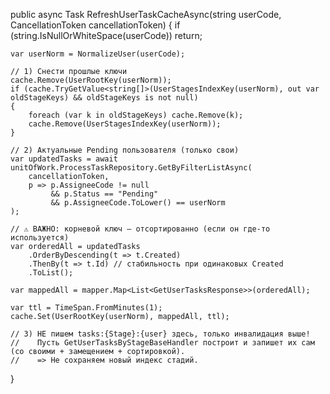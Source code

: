 public async Task RefreshUserTaskCacheAsync(string userCode, CancellationToken cancellationToken)
{
    if (string.IsNullOrWhiteSpace(userCode)) return;

    var userNorm = NormalizeUser(userCode);

    // 1) Снести прошлые ключи
    cache.Remove(UserRootKey(userNorm));
    if (cache.TryGetValue<string[]>(UserStagesIndexKey(userNorm), out var oldStageKeys) && oldStageKeys is not null)
    {
        foreach (var k in oldStageKeys) cache.Remove(k);
        cache.Remove(UserStagesIndexKey(userNorm));
    }

    // 2) Актуальные Pending пользователя (только свои)
    var updatedTasks = await unitOfWork.ProcessTaskRepository.GetByFilterListAsync(
        cancellationToken,
        p => p.AssigneeCode != null
             && p.Status == "Pending"
             && p.AssigneeCode.ToLower() == userNorm
    );

    // ⚠️ ВАЖНО: корневой ключ — отсортированно (если он где-то используется)
    var orderedAll = updatedTasks
        .OrderByDescending(t => t.Created)
        .ThenBy(t => t.Id) // стабильность при одинаковых Created
        .ToList();

    var mappedAll = mapper.Map<List<GetUserTasksResponse>>(orderedAll);

    var ttl = TimeSpan.FromMinutes(1);
    cache.Set(UserRootKey(userNorm), mappedAll, ttl);

    // 3) НЕ пишем tasks:{Stage}:{user} здесь, только инвалидация выше!
    //    Пусть GetUserTasksByStageBaseHandler построит и запишет их сам (со своими + замещением + сортировкой).
    //    => Не сохраняем новый индекс стадий.
}
